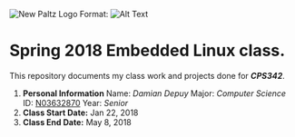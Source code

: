 ![New Paltz Logo](/misc/newpaltzlogo.jpeg)
Format: ![Alt Text](url)
# Spring 2018 Embedded Linux class.

This repository documents my class work and projects done for _**CPS342**_.
1. **Personal Information**
      Name: *Damian Depuy*
      Major: *Computer Science*
      ID: [N03632870](https://github.com/N03632870)
      Year: *Senior*
2. **Class Start Date:** Jan 22, 2018
3. **Class End Date:** May 8, 2018
